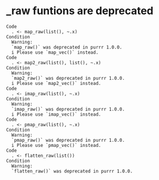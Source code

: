 # _raw funtions are deprecated

    Code
      . <- map_raw(list(), ~.x)
    Condition
      Warning:
      `map_raw()` was deprecated in purrr 1.0.0.
      i Please use `map_vec()` instead.
    Code
      . <- map2_raw(list(), list(), ~.x)
    Condition
      Warning:
      `map2_raw()` was deprecated in purrr 1.0.0.
      i Please use `map2_vec()` instead.
    Code
      . <- imap_raw(list(), ~.x)
    Condition
      Warning:
      `imap_raw()` was deprecated in purrr 1.0.0.
      i Please use `imap_vec()` instead.
    Code
      . <- pmap_raw(list(), ~.x)
    Condition
      Warning:
      `pmap_raw()` was deprecated in purrr 1.0.0.
      i Please use `pmap_vec()` instead.
    Code
      . <- flatten_raw(list())
    Condition
      Warning:
      `flatten_raw()` was deprecated in purrr 1.0.0.

